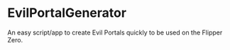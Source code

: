 # EvilPortalGenerator
An easy script/app to create Evil Portals quickly to be used on the Flipper Zero.
